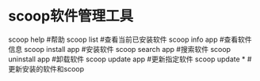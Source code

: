 # scoop软件管理工具

scoop help            #帮助
scoop list            #查看当前已安装软件
scoop info app        #查看软件信息
scoop install app     #安装软件
scoop search app      #搜索软件
scoop uninstall app   #卸载软件
scoop update app      #更新指定软件
scoop update *        #更新安装的软件和scoop
